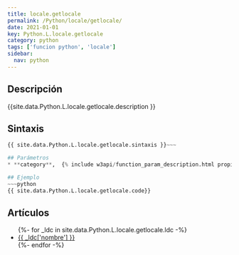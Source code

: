 ```yaml
---
title: locale.getlocale
permalink: /Python/locale/getlocale/
date: 2021-01-01
key: Python.L.locale.getlocale
category: python
tags: ['funcion python', 'locale']
sidebar: 
  nav: python
---
```


## Descripción
{{site.data.Python.L.locale.getlocale.description }}

## Sintaxis
~~~python
{{ site.data.Python.L.locale.getlocale.sintaxis }}~~~

## Parámetros
* **category**,  {% include w3api/function_param_description.html propiedad=site.data.Python.L.locale.getlocale valor="category" %}

## Ejemplo
~~~python
{{ site.data.Python.L.locale.getlocale.code}}
~~~

## Artículos
<ul>
{%- for _ldc in site.data.Python.L.locale.getlocale.ldc -%}
   <li>
       <a href="{{_ldc['url'] }}">{{ _ldc['nombre'] }}</a>
   </li>
{%- endfor -%}
</ul>
